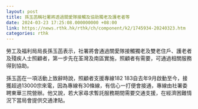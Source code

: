 ```yaml
---
layout: post
title: 孫玉菡稱社署將透過關愛隊接觸及協助獨老及護老者等
date: 2024-03-23 17:25:08.000000000 +08:00
link: https://news.rthk.hk/rthk/ch/component/k2/1745934-20240323.htm
categories: rthk
---
```


勞工及福利局局長孫玉菡表示，社署將會通過關愛隊接觸獨老及雙老住戶、護老者及殘疾人士照顧者，第一步先在荃灣及南區實施，照顧者有需要，可通過相關服務得到協助。

孫玉菡在一項活動上致辭時說，照顧者支援專線182 183自去年9月啟動至今，接獲超過13000宗來電，因為專線有30條線，有信心一打便會接通，專線由社署委聘東華三院營辦。他又說，若大家尋求暫託服務期間需要交通支援，在經濟困難情況下當局會提供交通津貼。
